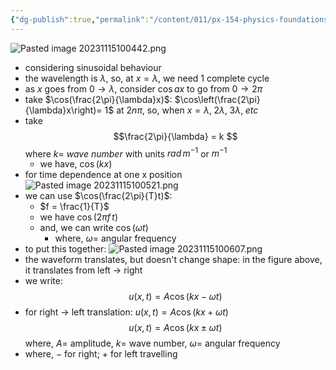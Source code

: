 ```yaml
---
{"dg-publish":true,"permalink":"/content/011/px-154-physics-foundations/px-154-f-waves/px-154-f1b-the-wave-function/","noteIcon":"1","created":"2024-11-25T10:50:32.000+00:00","updated":"2024-11-26T19:51:24.766+00:00"}
---
```


![Pasted image 20231115100442.png](/img/user/pics/Pasted%20image%2020231115100442.png)
- considering sinusoidal behaviour
- the wavelength is $\lambda$, so, at $x=\lambda$, we need $1$ complete cycle
- as $x$ goes from $0\to\lambda$, consider $\cos ax$ to go from $0\to 2\pi$ 
- take $\cos(\frac{2\pi}{\lambda}x)$: $\cos\left(\frac{2\pi}{\lambda}x\right)= 1$ at $2n\pi$, so, when $x = \lambda, \; 2\lambda, \; 3\lambda, \; etc$
- take 
$$\frac{2\pi}{\lambda} = k $$
			where $k=$ *wave number* with units $rad \, m^{-1}$ or $m^{-1}$
	- we have, $\cos(kx)$
- for time dependence at one x position
![Pasted image 20231115100521.png](/img/user/pics/Pasted%20image%2020231115100521.png)
- we can use $\cos(\frac{2\pi}{T}t)$:
	- $f = \frac{1}{T}$
	- we have $\cos(2\pi f \,t)$
	- and, we can write $\cos(\omega t)$
		- where, $\omega=$ angular frequency
- to put this together: ![Pasted image 20231115100607.png](/img/user/pics/Pasted%20image%2020231115100607.png)
- the waveform translates, but doesn't change shape: in the figure above, it translates from left $\to$ right
- we write: 
$$u(x,t) = A \cos(kx-\omega t)$$
- for right $\to$ left translation: $u(x,t)=A\cos(kx+\omega t)$
$$u(x,t) = A \cos(kx\pm\omega t)$$
		where, $A=$ amplitude, $k=$ wave number, $\omega =$ angular frequency 
- where, ${} -$ for right; $+$ for left travelling
